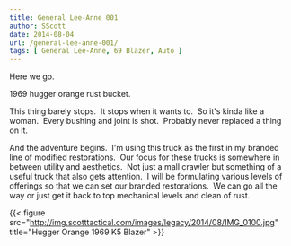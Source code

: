 ```yaml
---
title: General Lee-Anne 001
author: SScott
date: 2014-08-04
url: /general-lee-anne-001/
tags: [ General Lee-Anne, 69 Blazer, Auto ]
---
```

Here we go.

1969 hugger orange rust bucket.

This thing barely stops.  It stops when it wants to.  So it's kinda like a woman.  Every bushing and joint is shot.  Probably never replaced a thing on it.

And the adventure begins.  I'm using this truck as the first in my branded line of modified restorations.  Our focus for these trucks is somewhere in between utility and aesthetics.  Not just a mall crawler but something of a useful truck that also gets attention.  I will be formulating various levels of offerings so that we can set our branded restorations.  We can go all the way or just get it back to top mechanical levels and clean of rust.


{{< figure src="http://img.scotttactical.com/images/legacy/2014/08/IMG_0100.jpg" title="Hugger Orange 1969 K5 Blazer" >}}


